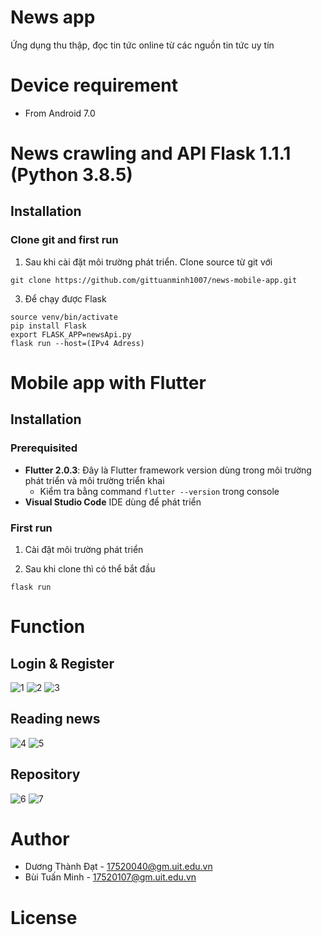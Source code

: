 # News app

Ứng dụng thu thập, đọc tin tức online từ các nguồn tin tức uy tín

# Device requirement

* From Android 7.0 

# News crawling and API Flask 1.1.1 (Python 3.8.5)

## Installation

### Clone git and first run

1. Sau khi cài đặt môi trường phát triển. Clone source từ git với
```
git clone https://github.com/gittuanminh1007/news-mobile-app.git
```

3.  Để chạy được Flask
```
source venv/bin/activate
pip install Flask
export FLASK_APP=newsApi.py
flask run --host=(IPv4 Adress)
```
# Mobile app with Flutter

## Installation

### Prerequisited

* **Flutter 2.0.3**: Đây là Flutter framework version dùng trong môi trường phát triển và môi trường triển khai
    * Kiểm tra bằng command `flutter --version` trong console
* **Visual Studio Code** IDE dùng để phát triển

### First run

1. Cài đặt môi trường phát triển

2. Sau khi clone thì có thể bắt đầu
```
flask run
```
# Function

## Login & Register

![1](https://user-images.githubusercontent.com/50897685/123191883-1c691e00-d4cc-11eb-819e-7adfe8d94f36.png)
![2](https://user-images.githubusercontent.com/50897685/123191894-1ecb7800-d4cc-11eb-8a45-cfbee35f0816.png)
![3](https://user-images.githubusercontent.com/50897685/123191900-20953b80-d4cc-11eb-9725-adb3088cf896.png)

## Reading news

![4](https://user-images.githubusercontent.com/50897685/123191906-21c66880-d4cc-11eb-962f-a2f96b56f6e1.png)
![5](https://user-images.githubusercontent.com/50897685/123191907-22f79580-d4cc-11eb-81d0-2f659a27ef3c.png)

## Repository

![6](https://user-images.githubusercontent.com/50897685/123191914-24c15900-d4cc-11eb-91da-219272db6cb0.png)
![7](https://user-images.githubusercontent.com/50897685/123191920-268b1c80-d4cc-11eb-80d5-027371aaf497.png)

# Author

* Dương Thành Đạt - 17520040@gm.uit.edu.vn
* Bùi Tuấn Minh - 17520107@gm.uit.edu.vn

# License

